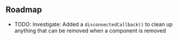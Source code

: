 ## Roadmap 

- TODO: Investigate: Added a `disconnectedCallback()`
to clean up anything that can be
removed when a component is removed

